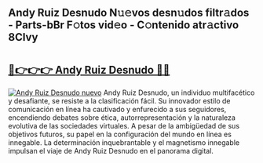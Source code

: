 ## Andy Ruiz Desnudo N𝚞𝚎vos desn𝚞dos filtr𝚊dos - Parts-bBr F𝚘tos vid𝚎o - C𝚘ntenido atr𝚊ctivo 8CIvy

# <h2><a href="http://mbdlde.tromn.icu/?c=Andy+Ruiz+Desnudo">🔗👉👉👉 Andy Ruiz Desnudo 🔗🔗</a></h2>

[![Andy Ruiz Desnudo nuevo](https://i.imgur.com/pEAQMta.gif)](http://mbdlde.tromn.icu/?c=Andy+Ruiz+Desnudo)
Andy Ruiz Desnudo, un individuo multifacético y desafiante, se resiste a la clasificación fácil. Su innovador estilo de comunicación en línea ha cautivado y enfurecido a sus seguidores, encendiendo debates sobre ética, autorrepresentación y la naturaleza evolutiva de las sociedades virtuales. A pesar de la ambigüedad de sus objetivos futuros, su papel en la configuración del mundo en línea es innegable. La determinación inquebrantable y el magnetismo innegable impulsan el viaje de Andy Ruiz Desnudo en el panorama digital.
